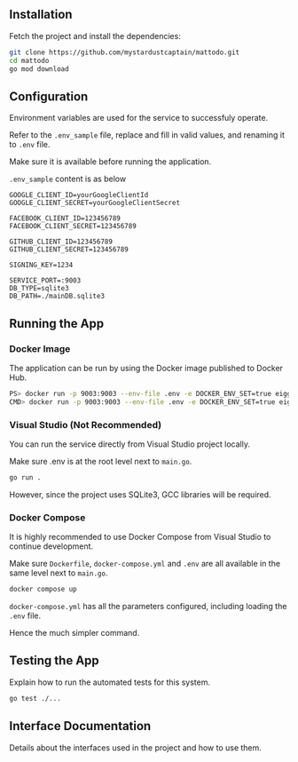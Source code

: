 ## Installation

Fetch the project and install the dependencies:

```bash
git clone https://github.com/mystardustcaptain/mattodo.git
cd mattodo
go mod download
```




## Configuration

Environment variables are used for the service to successfuly operate.

Refer to the `.env_sample` file, replace and fill in valid values, and renaming it to `.env` file.

Make sure it is available before running the application.

`.env_sample` content is as below

```
GOOGLE_CLIENT_ID=yourGoogleClientId
GOOGLE_CLIENT_SECRET=yourGoogleClientSecret

FACEBOOK_CLIENT_ID=123456789
FACEBOOK_CLIENT_SECRET=123456789

GITHUB_CLIENT_ID=123456789
GITHUB_CLIENT_SECRET=123456789

SIGNING_KEY=1234

SERVICE_PORT=:9003
DB_TYPE=sqlite3
DB_PATH=./mainDB.sqlite3
```



## Running the App

### Docker Image

The application can be run by using the Docker image published to Docker Hub.

```bash
PS> docker run -p 9003:9003 --env-file .env -e DOCKER_ENV_SET=true eiggub/mattodo
CMD> docker run -p 9003:9003 --env-file .env -e DOCKER_ENV_SET=true eiggub/mattodo
```


### Visual Studio (Not Recommended)

You can run the service directly from Visual Studio project locally.

Make sure .env is at the root level next to `main.go`.

```bash
go run .
```
However, since the project uses SQLite3, GCC libraries will be required.

### Docker Compose

It is highly recommended to use Docker Compose from Visual Studio to continue development.

Make sure `Dockerfile`, `docker-compose.yml` and `.env` are all available in the same level next to `main.go`.

```bash
docker compose up
```
`docker-compose.yml` has all the parameters configured, including loading the `.env` file.

Hence the much simpler command.




## Testing the App

Explain how to run the automated tests for this system.

```bash
go test ./...
```

## Interface Documentation

Details about the interfaces used in the project and how to use them.

```
```